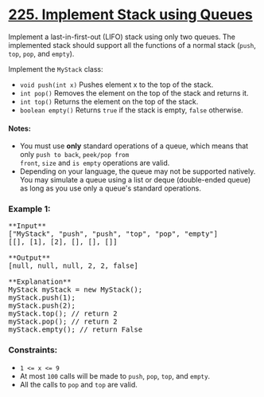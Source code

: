 # [225. Implement Stack using Queues](https://leetcode.com/problems/implement-stack-using-queues)

Implement a last-in-first-out (LIFO) stack using only two queues. The implemented stack should support all the functions of a normal stack (<code>push</code>, <code>top</code>, <code>pop</code>, and <code>empty</code>).

Implement the <code>MyStack</code> class:

- <code>void push(int x)</code> Pushes element x to the top of the stack.
- <code>int pop()</code> Removes the element on the top of the stack and returns it.
- <code>int top()</code> Returns the element on the top of the stack.
- <code>boolean empty()</code> Returns <code>true</code> if the stack is empty, <code>false</code> otherwise.
  
#### **Notes:**

- You must use <strong>only</strong> standard operations of a queue, which means that only <code>push to back</code>, <code>peek/pop from front</code>, <code>size</code> and <code>is empty</code> operations are valid.
- Depending on your language, the queue may not be supported natively. You may simulate a queue using a list or deque (double-ended queue) as long as you use only a queue's standard operations.

### **Example 1:**
<pre>
**Input**
["MyStack", "push", "push", "top", "pop", "empty"]
[[], [1], [2], [], [], []]

**Output**
[null, null, null, 2, 2, false]

**Explanation**
MyStack myStack = new MyStack();
myStack.push(1);
myStack.push(2);
myStack.top(); // return 2
myStack.pop(); // return 2
myStack.empty(); // return False
</pre> 

### **Constraints:**

- <code>1 <= x <= 9</code>
- At most <code>100</code> calls will be made to <code>push</code>, <code>pop</code>, <code>top</code>, and <code>empty</code>.
- All the calls to <code>pop</code> and <code>top</code> are valid.
